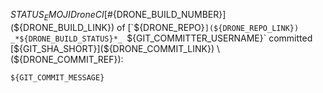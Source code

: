 ${STATUS_EMOJI} Drone CI [\#${DRONE_BUILD_NUMBER}](${DRONE_BUILD_LINK}) of [`${DRONE_REPO}`](${DRONE_REPO_LINK}) _*${DRONE_BUILD_STATUS}*_
`${GIT_COMMITTER_USERNAME}` committed [${GIT_SHA_SHORT}](${DRONE_COMMIT_LINK}) \(${DRONE_COMMIT_REF}\):
```
${GIT_COMMIT_MESSAGE}
```
